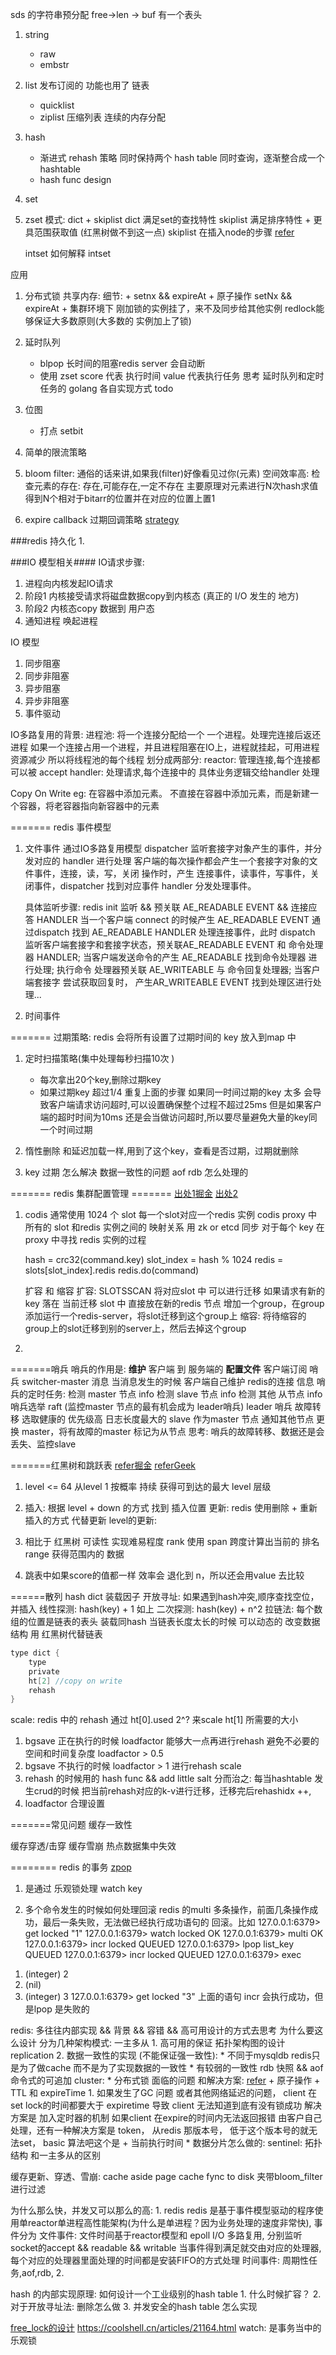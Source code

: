 sds 的字符串预分配
    free->len -> buf 有一个表头

1. string
    + raw
    + embstr
    
2. list 发布订阅的 功能也用了 链表
    + quicklist
    + ziplist 压缩列表 连续的内存分配
        
3. hash 
    + 渐进式 rehash 策略 
        同时保持两个 hash table 同时查询，逐渐整合成一个 hashtable
    + hash func design
        

4. set

5. zset 
    模式: dict + skiplist
    dict 满足set的查找特性
    skiplist 满足排序特性 + 更具范围获取值 (红黑树做不到这一点)
    skiplist 在插入node的步骤 [refer](https://www.jianshu.com/p/58bab10b7ab9)

    intset
        如何解释 intset 
    
应用
1. 分布式锁
    共享内存:
    细节:
        + setnx && expireAt 
        + 原子操作 setNx && expireAt
        + 集群环境下 刚加锁的实例挂了，来不及同步给其他实例
            redlock能够保证大多数原则(大多数的 实例加上了锁)
2. 延时队列
    + blpop 长时间的阻塞redis server 会自动断
    + 使用 zset score 代表 执行时间 value 代表执行任务
    思考 延时队列和定时任务的 golang 各自实现方式 
    todo 
    
3. 位图
    + 打点 setbit
4. 简单的限流策略

5. bloom filter: 通俗的话来讲,如果我(filter)好像看见过你(元素)
    空间效率高:
    检查元素的存在: 存在,可能存在,一定不存在
    主要原理对元素进行N次hash求值得到N个相对于bitarr的位置并在对应的位置上置1

6. expire callback 过期回调策略 [strategy](https://stackoverflow.com/questions/13174615/how-to-get-callback-when-key-expires-in-redis)
    

###redis 持久化
1. 


###IO 模型相关####
IO请求步骤:
1. 进程向内核发起IO请求
2. 阶段1 内核接受请求将磁盘数据copy到内核态 (真正的  I/O 发生的 地方)
3. 阶段2 内核态copy 数据到 用户态 
4. 通知进程 唤起进程

IO 模型
1. 同步阻塞
2. 同步非阻塞
3. 异步阻塞
4. 异步非阻塞
5. 事件驱动

IO多路复用的背景:
    进程池: 将一个连接分配给一个 一个进程。处理完连接后返还进程
    如果一个连接占用一个进程，并且进程阻塞在IO上，进程就挂起，可用进程资源减少
    所以将线程池的每个线程 划分成两部分:
        reactor: 管理连接,每个连接都可以被 accept
        handler: 处理请求,每个连接中的 具体业务逻辑交给handler 处理
        
Copy On Write 
eg: 在容器中添加元素。
    不直接在容器中添加元素，而是新建一个容器，将老容器指向新容器中的元素
    
=======
redis 事件模型
1. 文件事件
    通过IO多路复用模型 dispatcher 监听套接字对象产生的事件，并分发对应的 handler 进行处理
    客户端的每次操作都会产生一个套接字对象的文件事件，连接，读，写，关闭 操作时，产生 连接事件，读事件，写事件，关闭事件，dispatcher 找到对应事件 handler 分发处理事件。
    
    具体监听步骤:
        redis init 监听 && 预关联 AE_READABLE EVENT && 连接应答 HANDLER 
        当一个客户端 connect 的时候产生 AE_READABLE EVENT 通过dispatch 找到  AE_READABLE HANDLER 处理连接事件，此时 dispatch 监听客户端套接字和套接字状态，预关联AE_READABLE EVENT 和 命令处理器 HANDLER; 当客户端发送命令的产生 AE_READABLE 找到命令处理器 进行处理; 执行命令 处理器预关联 AE_WRITEABLE 与 命令回复处理器; 当客户端套接字 尝试获取回复时， 产生AR_WRITEABLE EVENT 找到处理区进行处理... 
2. 时间事件
    
=======
过期策略:
redis 会将所有设置了过期时间的 key 放入到map 中
1. 定时扫描策略(集中处理每秒扫描10次 )
    * 每次拿出20个key,删除过期key
    * 如果过期key 超过1/4 重复上面的步骤 
    如果同一时间过期的key 太多 会导致客户端请求访问超时,可以设置确保整个过程不超过25ms
    但是如果客户端的超时时间为10ms 还是会当做访问超时,所以要尽量避免大量的key同一个时间过期
    
2. 惰性删除
    和延迟加载一样,用到了这个key，查看是否过期，过期就删除
3. key 过期 怎么解决 数据一致性的问题
    aof rdb 怎么处理的
    
    
======= redis 集群配置管理 =======
[出处1掘金](https://juejin.im/book/5afc2e5f6fb9a07a9b362527/section/5b029e77f265da0b9f409688)
[出处2](https://github.com/CodisLabs/codis/issues/1141)
1. codis
    通常使用 1024 个 slot 每一个slot对应一个redis 实例
    codis proxy 中 所有的 slot 和redis 实例之间的 映射关系 用 zk or etcd 同步
    对于每个 key 在proxy 中寻找 redis 实例的过程
     
    hash = crc32(command.key)
    slot_index = hash % 1024
    redis = slots[slot_index].redis
    redis.do(command)
    
    扩容 和 缩容
    扩容: SLOTSSCAN 将对应slot 中 可以进行迁移 如果请求有新的key 落在 当前迁移 slot 中 直接放在新的redis 节点
        增加一个group，在group添加运行一个redis-server，将slot迁移到这个group上
    缩容: 将待缩容的group上的slot迁移到别的server上，然后去掉这个group
    
2. 

=======哨兵 
哨兵的作用是: __维护__ 客户端 到 服务端的 __配置文件__
    客户端订阅 哨兵 switcher-master 消息
        当消息发生的时候 客户端自己维护 redis的连接 信息
    哨兵的定时任务:
        检测 master 节点 info
        检测 slave 节点 info
        检测 其他 从节点 info
    哨兵选举 raft (监控master 节点的最有机会成为 leader哨兵)
    leader 哨兵 故障转移
        选取健康的 优先级高 日志长度最大的 slave 作为master 节点 通知其他节点 更换 master，将有故障的master 标记为从节点
    思考: 哨兵的故障转移、数据还是会丢失、监控slave
 

=======红黑树和跳跃表 
[refer掘金](https://juejin.im/book/5afc2e5f6fb9a07a9b362527/section/5b5ac63d5188256255299d9c)
[referGeek](https://time.geekbang.org/column/article/42896)
1. level <= 64
    从level 1 按概率 持续 获得可到达的最大 level 层级
2. 插入: 根据 level + down 的方式 找到 插入位置 
   更新: redis 使用删除 + 重新插入的方式 代替更新
   level的更新:

3. 相比于 红黑树
    可读性 实现难易程度
    rank 使用 span 跨度计算出当前的 排名
    range 获得范围内的 数据

4. 跳表中如果score的值都一样 效率会 退化到 n，所以还会用value 去比较

======散列 hash dict
装载因子
开放寻址: 如果遇到hash冲突,顺序查找空位，并插入
    线性探测: hash(key) + 1 如上
    二次探测: hash(key) + n^2
拉链法: 每个数组的位置是链表的表头 装载同hash
    当链表长度太长的时候 可以动态的 改变数据结构 用 红黑树代替链表

```c
type dict {
    type
    private
    ht[2] //copy on write
    rehash
} 
```
scale:
redis 中的 rehash 通过 ht[0].used  2^? 来scale ht[1] 所需要的大小
1. bgsave 正在执行的时候 loadfactor 能够大一点再进行rehash 避免不必要的空间和时间复杂度 loadfactor > 0.5 
2. bgsave 不执行的时候 loadfactor > 1 进行rehash scale
3. rehash 的时候用的 hash func && add little salt
    分而治之: 每当hashtable 发生crud的时候 把当前rehash对应的k-v进行迁移，迁移完后rehashidx ++,
4. loadfactor 合理设置

=======常见问题
缓存一致性

缓存穿透/击穿
缓存雪崩
热点数据集中失效

======== redis 的事务 [zpop](https://cloud.tencent.com/developer/article/1189074)
1. 是通过 乐观锁处理
    watch key
        
2. 多个命令发生的时候如何处理回滚
redis 的multi 多条操作，前面几条操作成功，最后一条失败，无法做已经执行成功语句的 回滚。比如
127.0.0.1:6379> get locked
"1"
127.0.0.1:6379> watch locked
OK
127.0.0.1:6379> multi
OK
127.0.0.1:6379> incr locked
QUEUED
127.0.0.1:6379> lpop list_key
QUEUED
127.0.0.1:6379> incr locked
QUEUED
127.0.0.1:6379> exec
1) (integer) 2
2) (nil)
3) (integer) 3
127.0.0.1:6379> get locked
"3"
上面的语句 incr 会执行成功，但是lpop 是失败的


redis:
多往往内部实现 && 背景 && 容错 && 高可用设计的方式去思考 为什么要这么设计
分为几种架构模式:
    一主多从
        1. 高可用的保证 拓扑架构图的设计
            replication 
        2. 数据一致性的实现 (不能保证强一致性):
            * 不同于mysqldb redis只是为了做cache 而不是为了实现数据的一致性
            * 有较弱的一致性 rdb 快照 && aof 命令式的可追加
    cluster:
        * 分布式锁 面临的问题 和解决方案: [refer](https://dbaplus.cn/news-159-3080-1.html)
            + 原子操作 
            + TTL 和 expireTime
                1. 如果发生了GC 问题 或者其他网络延迟的问题， client 在set lock的时间都要大于 expiretime 导致 client 无法知道到底有没有锁成功
                解决方案是 加入定时器的机制 如果client 在expire的时间内无法返回报错 由客户自己处理，还有一种解决方案是 token， 从redis 那版本号， 低于这个版本号的就无法set， basic 算法吧这个是
            + 当前执行时间
        * 数据分片怎么做的:
    sentinel:
        拓扑结构 和一主多从的区别

缓存更新、穿透、雪崩:
    cache aside
    page cache fync to disk
    夹带bloom_filter 进行过滤
             
     
为什么那么快，并发又可以那么的高:
    1. redis 
        redis 是基于事件模型驱动的程序使用单reactor单进程高性能架构(为什么是单进程？因为业务处理的速度非常快), 事件分为
        文件事件: 文件时间基于reactor模型和 epoll I/O 多路复用, 
        分别监听socket的accept && readable && writable 当事件得到满足就交由对应的处理器,每个对应的处理器里面处理的时间都是安装FIFO的方式处理
        时间事件: 周期性任务,aof,rdb, 
    2.   
  

hash 的内部实现原理: 如何设计一个工业级别的hash table
    1. 什么时候扩容？
    2. 对于开放寻址法: 删除怎么做
    3. 并发安全的hash table 怎么实现

  
 [free_lock的设计](https://coolshell.cn/articles/8239.html) https://coolshell.cn/articles/21164.html
watch: 是事务当中的乐观锁
    
    

